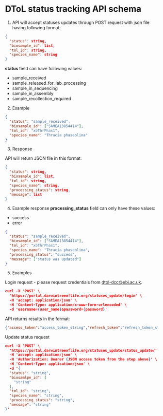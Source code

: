 # DToL status tracking API schema

1. API will accept statuses updates through POST request with json file having 
following format:

```json
{
  "status": string,
  "biosample_id": list,
  "tol_id": string,
  "species_name": string
}
```
**status** field can have following values:
- sample_received
- sample_released_for_lab_processing
- sample_in_sequencing
- sample_in_assembly
- sample_recollection_required
2. Example
```json
{
  "status": "sample_received",
  "biosample_id": ["SAMEA13854414"],
  "tol_id": "xbThrPhas1",
  "species_name": "Thracia phaseolina"
}
```

3. Response

API will return JSON file in this format:
```json
{
  "status": string,
  "biosample_id": list,
  "tol_id": string,
  "species_name": string,
  "processing_status": string,
  "message": list
}
```

4. Example response
**processing_status** field can only have these values:
- success
- error
```json
{
  "status": "sample_received",
  "biosample_id": ["SAMEA13854414"],
  "tol_id": "xbThrPhas1",
  "species_name": "Thracia phaseolina",
  "processing_status": "success",
  "message": ["status was updated"]
}
```

5. Examples

Login request - please request credentials from
[dtol-dcc@ebi.ac.uk](mailto:dtol-dcc@ebi.ac.uk).
```json
curl -X 'POST' \
  'https://portal.darwintreeoflife.org/statuses_update/login' \
  -H 'accept: application/json' \
  -H 'Content-Type: application/x-www-form-urlencoded' \
  -d 'username={user_name}&password={password}'
```
API returns results in the format:
```json
{"access_token":"access_token_string","refresh_token":"refresh_token_string"}
```

Update status request
```json
curl -X 'POST' \
  'https://portal.darwintreeoflife.org/statuses_update/status_update/' \
  -H 'accept: application/json' \
  -H 'Authorization: Bearer {JSON access token from the step above}' \
  -H 'Content-Type: application/json' \
  -d '{
  "status": "string",
  "biosamlpe_id": [
    "string"
  ],
  "tol_id": "string",
  "species_name": "string",
  "processing_status": "string",
  "message": "string"
}'
```